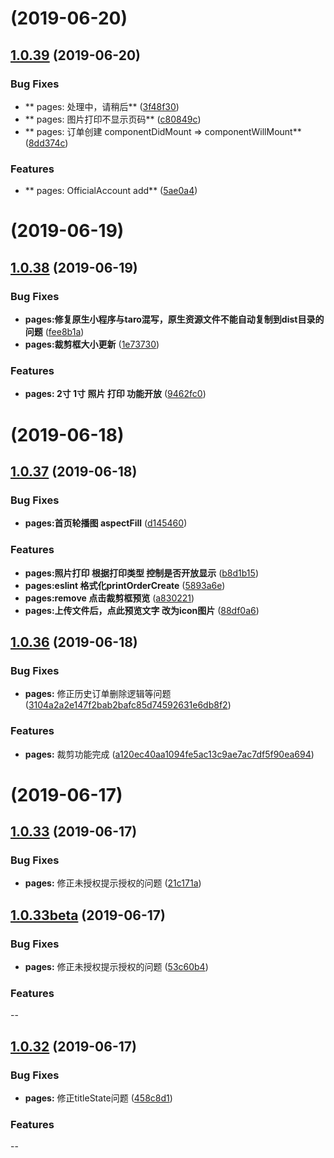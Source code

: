 
<a name=""></a>
# []() (2019-06-20)


<a name="1.0.39"></a>
## [1.0.39]() (2019-06-20)

### Bug Fixes
* ** pages: 处理中，请稍后**  ([3f48f30](http://192.168.0.3:8888/penglong/ewyb-front/commit/3f48f30))
* ** pages: 图片打印不显示页码**  ([c80849c](http://192.168.0.3:8888/penglong/ewyb-front/commit/c80849c))
* ** pages: 订单创建 componentDidMount => componentWillMount**  ([8dd374c](http://192.168.0.3:8888/penglong/ewyb-front/commit/8dd374c))


### Features
* ** pages: OfficialAccount add**  ([5ae0a4](http://192.168.0.3:8888/penglong/ewyb-front/commit/5ae0a4))

<a name=""></a>
# []() (2019-06-19)


<a name="1.0.38"></a>
## [1.0.38]() (2019-06-19)

### Bug Fixes
* **pages:修复原生小程序与taro混写，原生资源文件不能自动复制到dist目录的问题**  ([fee8b1a](http://192.168.0.3:8888/penglong/ewyb-front/commit/fee8b1a))
* **pages:裁剪框大小更新**  ([1e73730](http://192.168.0.3:8888/penglong/ewyb-front/commit/1e73730))



### Features

* **pages: 2寸 1寸 照片 打印 功能开放**  ([9462fc0](http://192.168.0.3:8888/penglong/ewyb-front/commit/9462fc0))



<a name=""></a>
# []() (2019-06-18)


<a name="1.0.37"></a>
## [1.0.37]() (2019-06-18)

### Bug Fixes
* **pages:首页轮播图 aspectFill**  ([d145460](http://192.168.0.3:8888/penglong/ewyb-front/commit/d145460))


### Features
* **pages:照片打印 根据打印类型 控制是否开放显示**  ([b8d1b15](http://192.168.0.3:8888/penglong/ewyb-front/commit/b8d1b15))
* **pages:eslint 格式化printOrderCreate**  ([5893a6e](http://192.168.0.3:8888/penglong/ewyb-front/commit/5893a6e))
* **pages:remove 点击裁剪框预览**  ([a830221](http://192.168.0.3:8888/penglong/ewyb-front/commit/a830221))
* **pages:上传文件后，点此预览文字 改为icon图片**  ([88df0a6](http://192.168.0.3:8888/penglong/ewyb-front/commit/88df0a6))


<a name="1.0.36"></a>
## [1.0.36]() (2019-06-18)

### Bug Fixes

* **pages:** 修正历史订单删除逻辑等问题 ([3104a2a2e147f2bab2bafc85d74592631e6db8f2](http://192.168.0.3:8888/penglong/ewyb-front/commit/3104a2a2e147f2bab2bafc85d74592631e6db8f2))


### Features

* **pages:** 裁剪功能完成 ([a120ec40aa1094fe5ac13c9ae7ac7df5f90ea694](http://192.168.0.3:8888/penglong/ewyb-front/commit/a120ec40aa1094fe5ac13c9ae7ac7df5f90ea694))



<a name=""></a>
# []() (2019-06-17)


<a name="1.0.33"></a>
## [1.0.33]() (2019-06-17)


### Bug Fixes

* **pages:** 修正未授权提示授权的问题 ([21c171a](http://192.168.0.3:8888/penglong/ewyb-front/commit/21c171a))

<a name="1.0.33beta"></a>
## [1.0.33beta]() (2019-06-17)


### Bug Fixes

* **pages:** 修正未授权提示授权的问题 ([53c60b4](http://192.168.0.3:8888/penglong/ewyb-front/commit/53c60b4))


### Features

--


<a name="1.0.32"></a>
## [1.0.32]() (2019-06-17)


### Bug Fixes

* **pages:** 修正titleState问题 ([458c8d1](http://192.168.0.3:8888/penglong/ewyb-front/commit/458c8d1))


### Features

--

